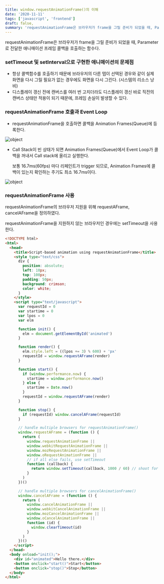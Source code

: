 ```yaml
---
title: window.requestAnimationFrame()의 이해
date: '2020-11-11'
tags: ['javascript', 'frontend']
draft: false,
summary: 'requestAnimationFrame은 브라우저가 frame을 그릴 준비가 되었을 때, Parameter로 전달한 애니매이션 프레임 콜백을 호출하는 함수다.'
---
```


requestAnimationFrame은 브라우저가 frame을 그릴 준비가 되었을 때, Parameter로 전달한 애니매이션 프레임 콜백을 호출하는 함수다.

### setTimeout 및 setInterval으로 구현한 애니매이션의 문제점

- 항상 콜백함수를 호출하기 때문에 브라우저의 다른 탭이 선택된 경우와 같이 실제 화면을 다시 그릴 필요가 없는 경우에도 화면을 다시 그린다. (시스템의 리소스 낭비)
- 디스플레이 갱신 전에 캔버스를 여러 번 고치더라도 디스플레이 갱신 바로 직전의 캔버스 상태만 적용이 되기 때문에, 프레임 손실이 발생할 수 있다.

### requestAnimationFrame 호출과 Event Loop

- requestAnimationFrame을 호출하면 콜백을 Animation Frames(Queue)에 등록한다.

![object](/static/images/reqanim1.png 'object')

- Call Stack이 빈 상태가 되면 Animation Frames(Queue)에서 Event Loop가 콜백을 꺼내서 Call stack에 올리고 실행한다.

  보통 16.7ms(60fps) 마다 리페인트가 trigger 되므로, Animation Frames에 콜백이 있는지 확인하는 주기도 최소 16.7ms이다.

![object](/static/images/reqanim2.png 'object')

### requestAnimationFrame 사용

requestAnimationFrame의 브라우저 지원을 위해 requestAFrame, cancelAFrame을 정의하였다.

requestAnimationFrame을 지원하지 않는 브라우저인 경우에는 setTimeout을 사용한다.

```html
<!DOCTYPE html>
<html>
  <head>
    <title>Script-based animation using requestAnimationFrame</title>
    <style type="text/css">
      div {
        position: absolute;
        left: 10px;
        top: 100px;
        padding: 50px;
        background: crimson;
        color: white;
      }
    </style>
    <script type="text/javascript">
      var requestId = 0
      var startime = 0
      var lpos = 0
      var elm

      function init() {
        elm = document.getElementById('animated')
      }

      function render() {
        elm.style.left = ((lpos += 3) % 600) + 'px'
        requestId = window.requestAFrame(render)
      }

      function start() {
        if (window.performance.now) {
          startime = window.performance.now()
        } else {
          startime = Date.now()
        }
        requestId = window.requestAFrame(render)
      }

      function stop() {
        if (requestId) window.cancelAFrame(requestId)
      }

      // handle multiple browsers for requestAnimationFrame()
      window.requestAFrame = (function () {
        return (
          window.requestAnimationFrame ||
          window.webkitRequestAnimationFrame ||
          window.mozRequestAnimationFrame ||
          window.oRequestAnimationFrame ||
          // if all else fails, use setTimeout
          function (callback) {
            return window.setTimeout(callback, 1000 / 60) // shoot for 60 fps
          }
        )
      })()

      // handle multiple browsers for cancelAnimationFrame()
      window.cancelAFrame = (function () {
        return (
          window.cancelAnimationFrame ||
          window.webkitCancelAnimationFrame ||
          window.mozCancelAnimationFrame ||
          window.oCancelAnimationFrame ||
          function (id) {
            window.clearTimeout(id)
          }
        )
      })()
    </script>
  </head>
  <body onload="init();">
    <div id="animated">Hello there.</div>
    <button onclick="start()">Start</button>
    <button onclick="stop()">Stop</button>
  </body>
</html>
```

